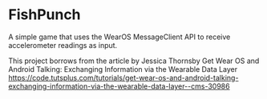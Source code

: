 # FishPunch

A simple game that uses the WearOS MessageClient API to receive accelerometer readings as input.

This project borrows from the article by Jessica Thornsby
Get Wear OS and Android Talking: Exchanging Information via the Wearable Data Layer
https://code.tutsplus.com/tutorials/get-wear-os-and-android-talking-exchanging-information-via-the-wearable-data-layer--cms-30986

